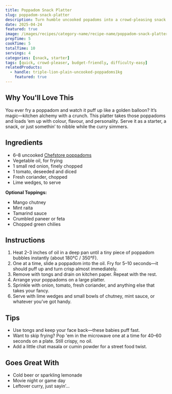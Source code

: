 ```yaml
---
title: Poppadom Snack Platter
slug: poppadom-snack-platter
description: Turn humble uncooked popadoms into a crowd-pleasing snack board with dips, toppings, and spice. Fast, crispy, and endlessly customizable.
date: 2025-04-24
featured: true
image: /images/recipes/category-name/recipe-name/poppadom-snack-platter.png
prepTime: 5
cookTime: 5
totalTime: 10
servings: 4
categories: [snack, starter]
tags: [quick, crowd-pleaser, budget-friendly, difficulty-easy]
relatedProducts:
  - handle: triple-lion-plain-uncooked-poppadoms1kg
    featured: true
---
```


## Why You'll Love This

You ever fry a poppadom and watch it puff up like a golden balloon? It’s magic—kitchen alchemy with a crunch. This platter takes those poppadoms and loads ‘em up with colour, flavour, and personality. Serve it as a starter, a snack, or just somethin’ to nibble while the curry simmers.

## Ingredients

- 6–8 uncooked [Chefstore poppadoms](https://www.thechefstoreuk.com/products/triple-lion-plain-uncooked-poppadoms1kg?_pos=1&_sid=4a1d4b8a3&_ss=r)  
- Vegetable oil, for frying  
- 1 small red onion, finely chopped  
- 1 tomato, deseeded and diced  
- Fresh coriander, chopped  
- Lime wedges, to serve  

**Optional Toppings:**  
- Mango chutney  
- Mint raita  
- Tamarind sauce  
- Crumbled paneer or feta  
- Chopped green chilies  

## Instructions

1. Heat 2–3 inches of oil in a deep pan until a tiny piece of poppadom bubbles instantly (about 180°C / 350°F).
2. One at a time, slide a poppadom into the oil. Fry for 5–10 seconds—it should puff up and turn crisp almost immediately.
3. Remove with tongs and drain on kitchen paper. Repeat with the rest.
4. Arrange your poppadoms on a large platter.
5. Sprinkle with onion, tomato, fresh coriander, and anything else that takes your fancy.
6. Serve with lime wedges and small bowls of chutney, mint sauce, or whatever you’ve got handy.

## Tips

- Use tongs and keep your face back—these babies puff fast.
- Want to skip frying? Pop 'em in the microwave one at a time for 40–60 seconds on a plate. Still crispy, no oil.
- Add a little chat masala or cumin powder for a street food twist.

## Goes Great With

- Cold beer or sparkling lemonade  
- Movie night or game day  
- Leftover curry, just sayin’...